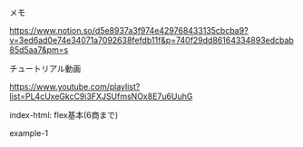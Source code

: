 メモ

https://www.notion.so/d5e8937a3f974e429768433135cbcba9?v=3ed6ad0e74e34071a7092638fefdb11f&p=740f29dd86164334893edcbab85d5aa7&pm=s

チュートリアル動画

https://www.youtube.com/playlist?list=PL4cUxeGkcC9i3FXJSUfmsNOx8E7u6UuhG

index-html: flex基本(6商まで)

example-1
